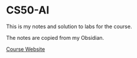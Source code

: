 # CS50-AI

This is my notes and solution to labs for the course.

The notes are copied from my Obsidian.

[Course Website](https://cs50.harvard.edu/ai/)